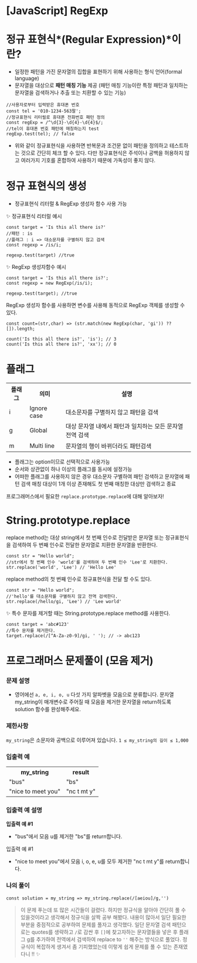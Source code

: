 # [JavaScript] RegExp

# 정규 표현식*(Regular Expression)*이란?
- 일정한 패턴을 가진 문자열의 집합을 표현하기 위해 사용하는 형식 언어(formal language)
- 문자열을 대상으로 **패턴 매칭 기능** 제공 (패턴 매칭 기능이란 특정 패턴과 일치하는 문자열을 검색하거나 추출 또는 치환할 수 있는 기능)

```
//사용자로부터 입력받은 휴대폰 번호
const tel = '010-1234-563팔';
//정규표현식 리터럴로 휴대폰 전화번호 패턴 정의
const regExp = /^\d{3}-\d{4}-\d{4}$/;
//tel이 휴대폰 번호 패턴에 매칭하는지 test
regExp.test(tel); // false
```

- 위와 같이 정규표현식을 사용하면 반복문과 조건문 없이 패턴을 정의하고 테스트하는 것으로 간단히 체크 할 수 있다. 다만 정규표현식은 주석이나 공백을 허용하지 않고 여러가지 기호를 혼합하여 사용하기 때문에 가독성이 좋지 않다.

# 정규 표현식의 생성

- 정규표현식 리터럴 & RegExp 생성자 함수 사용 가능

✨ 정규표현식 리터럴 예시

```
const target = 'Is this all there is?'
//패턴 : is
//플래그 : i => 대소문자를 구별하지 않고 검색
const regexp = /is/i;

regexp.test(target) //true
```

✨ RegExp 생성자함수 예시

```
const target = 'Is this all there is?';
const regexp = new RegExp(/is/i);

regexp.test(target); //true
```

RegExp 생성자 함수를 사용하면 변수를 사용해 동적으로 RegExp 객체를 생성할 수 있다.
```
const count=(str,char) => (str.match(new RegExp(char, 'gi')) ?? []).length;

count('Is this all there is?', 'is'); // 3
count('Is this all there is?', 'xx'); // 0
```

# 플래그
<table>
<tr><th>플래그</th><th>의미</th><th>설명</th></tr>
<tr><td>i</td><td>Ignore case</td><td>대소문자를 구별하지 않고 패턴을 검색</td></tr>
<tr><td>g</td><td>Global</td><td>대상 문자열 내에서 패턴과 일치하는 모든 문자열 전역 검색</td></tr>
<tr><td>m</td><td>Multi line</td><td>문자열의 행이 바뀌더라도 패턴검색</td></tr>
</table>

- 플래그는 option이므로 선택적으로 사용가능
- 순서와 상관없이 하나 이상의 플래그를 동시에 설정가능
- 어떠한 플래그를 사용하지 않은 경우 대소문자 구별하여 패턴 검색하고 문자열에 패턴 검색 매칭 대상이 1개 이상 존재해도 첫 번째 매칭한 대상만 검색하고 종료

프로그래머스에서 필요한 `replace.prototype.replace`에 대해 알아보자!

# String.prototype.replace

replace method는 대상 string에서 첫 번째 인수로 전달받은 문자열 또는 정규표현식을 검색하여 두 번째 인수로 전달한 문자열로 치환한 문자열을 반환한다.

```
const str = "Hello world";
//str에서 첫 번째 인수 'world'를 검색하여 두 번째 인수 'Lee'로 치환한다.
str.replace('world', 'Lee') // 'Hello Lee'
```

replace method의 첫 번째 인수로 정규표현식을 전달 할 수도 있다.

```
const str = "Hello world";
//'hello'를 대소문자를 구별하지 않고 전역 검색한다.
str.replace(/hello/gi, 'Lee') // 'Lee world'
```

✨ 특수 문자를 제거할 때는 String.prototype.replace method를 사용한다.
```
const target = 'abc#123'
//특수 문자를 제거한다.
target.replace(/[^A-Za-z0-9]/gi, ' '); // -> abc123
```

# 프로그래머스 문제풀이 (모음 제거)

### 문제 설명
- 영어에선 `a, e, i, o, u` 다섯 가지 알파벳을 모음으로 분류합니다. 문자열 my_string이 매개변수로 주어질 때 모음을 제거한 문자열을 return하도록 solution 함수를 완성해주세요.

### 제한사항
`my_string`은 소문자와 공백으로 이루어져 있습니다.
`1 ≤ my_string의 길이 ≤ 1,000`

### 입출력 예

<table>
<tr><th>my_string</th><th>result</th></tr>
<tr><td>"bus"</td><td>"bs"</td></tr>
<tr><td>"nice to meet you"</td><td>"nc t mt y"</td></tr>
</table>
	
### 입출력 예 설명

**입출력 예 #1**

- "bus"에서 모음 u를 제거한 "bs"를 return합니다.

입출력 예 #1

- "nice to meet you"에서 모음 i, o, e, u를 모두 제거한 "nc t mt y"를 return합니다.

### 나의 풀이

```
const solution = my_string => my_string.replace(/[aeiou]/g,'')
```

> 이 문제 푸는데 또 많은 시간들이 걸렸다. 하지만 정규식을 알아야 간단히 풀 수 있을것이라고 생각해서 정규식을 살짝 공부 해봤다. 내용이 많아서 일단 필요한 부분을 중점적으로 공부하여 문제를 풀자고 생각했다. 일단 문자열 검색 패턴으로는 quotes를 생략하고 `/`로 감싼 후 `[]`에 찾고자하는 문자열들을 넣은 후 플래그 g를 추가하여 전역에서 검색하여 replace to `''` 해주는 방식으로 풀었다. 정규식이 복잡하게 생겨서 좀 기피했었는데 이렇게 쉽게 문제를 풀 수 있는 존재였다니 !! ✨ 
